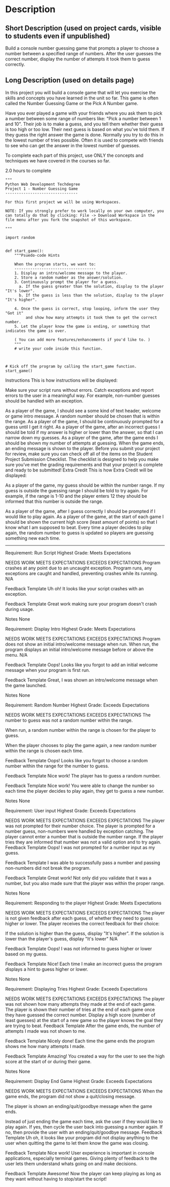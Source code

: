 # Description
## Short Description (used on project cards, visible to students even if unpublished)
Build a console number guessing game that prompts a player to choose a number between a specified range of numbers. After the user guesses the correct number, display the number of attempts it took them to guess correctly.

## Long Description (used on details page)
In this project you will build a console game that will let you exercise the skills and concepts you have learned in the unit so far. This game is often called the Number Guessing Game or the Pick A Number game.

Have you ever played a game with your friends where you ask them to pick a number between some range of numbers like: "Pick a number between 1 and 10". Their job is to make a guess, and you tell them whether their guess is too high or too low. Their next guess is based on what you've told them. If they guess the right answer the game is done. Normally you try to do this in the lowest number of tries possible. Often it is used to compete with friends to see who can get the answer in the lowest number of guesses.

To complete each part of this project, use ONLY the concepts and techniques we have covered in the courses so far.

2.0 hours to complete

```
"""
Python Web Development Techdegree
Project 1 - Number Guessing Game
--------------------------------

For this first project we will be using Workspaces. 

NOTE: If you strongly prefer to work locally on your own computer, you can totally do that by clicking: File -> Download Workspace in the file menu after you fork the snapshot of this workspace.

"""

import random


def start_game():
    """Psuedo-code Hints
    
    When the program starts, we want to:
    ------------------------------------
    1. Display an intro/welcome message to the player.
    2. Store a random number as the answer/solution.
    3. Continuously prompt the player for a guess.
      a. If the guess greater than the solution, display to the player "It's lower".
      b. If the guess is less than the solution, display to the player "It's higher".
    
    4. Once the guess is correct, stop looping, inform the user they "Got it"
         and show how many attempts it took them to get the correct number.
    5. Let the player know the game is ending, or something that indicates the game is over.
    
    ( You can add more features/enhancements if you'd like to. )
    """
    # write your code inside this function.



# Kick off the program by calling the start_game function.
start_game()
```

Instructions
This is how instructions will be displayed:

Make sure your script runs without errors. Catch exceptions and report errors to the user in a meaningful way.
For example, non-number guesses should be handled with an exception.

As a player of the game, I should see a some kind of text header, welcome or game intro message.
A random number should be chosen that is within the range.
As a player of the game, I should be continuously prompted for a guess until I get it right.
As a player of the game, after an incorrect guess I should be told if my answer is higher or lower than the answer, so that I can narrow down my guesses.
As a player of the game, after the game ends I should be shown my number of attempts at guessing.
When the game ends, an ending message is shown to the player.
Before you submit your project for review, make sure you can check off all of the items on the Student Project Submission Checklist. The checklist is designed to help you make sure you’ve met the grading requirements and that your project is complete and ready to be submitted!
Extra Credit
This is how Extra Credit will be displayed:

As a player of the game, my guess should be within the number range. If my guess is outside the guessing range I should be told to try again.
For example, if the range is 1-10 and the player enters 12 they should be informed that this number is outside the range.

As a player of the game, after I guess correctly I should be prompted if I would like to play again.
As a player of the game, at the start of each game I should be shown the current high score (least amount of points) so that I know what I am supposed to beat.
Every time a player decides to play again, the random number to guess is updated so players are guessing something new each time.

***

Requirement: Run Script
Highest Grade: Meets Expectations

NEEDS WORK	MEETS EXPECTATIONS	EXCEEDS EXPECTATIONS
Program crashes at any point due to an uncaught exception.
Program runs, any exceptions are caught and handled, preventing crashes while its running.
N/A

Feedback Template
Uh oh! It looks like your script crashes with an exception.

Feedback Template
Great work making sure your program doesn't crash during usage.

Notes
None

Requirement: Display Intro
Highest Grade: Meets Expectations

NEEDS WORK	MEETS EXPECTATIONS	EXCEEDS EXPECTATIONS
Program does not show an initial intro/welcome message when run.
When run, the program displays an initial intro/welcome message before or above the menu.
N/A

Feedback Template
Oops! Looks like you forgot to add an initial welcome message when your program is first run.

Feedback Template
Great, I was shown an intro/welcome message when the game launched.

Notes
None

Requirement: Random Number
Highest Grade: Exceeds Expectations

NEEDS WORK	MEETS EXPECTATIONS	EXCEEDS EXPECTATIONS
The number to guess was not a random number within the range.

When run, a random number within the range is chosen for the player to guess.

When the player chooses to play the game again, a new random number within the range is chosen each time.

Feedback Template
Oops! Looks like you forgot to choose a random number within the range for the number to guess.

Feedback Template
Nice work! The player has to guess a random number.

Feedback Template
Nice work! You were able to change the number so each time the player decides to play again, they get to guess a new number.

Notes
None

Requirement: User input
Highest Grade: Exceeds Expectations

NEEDS WORK	MEETS EXPECTATIONS	EXCEEDS EXPECTATIONS
The player was not prompted for their number choice.
The player is prompted for a number guess, non-numbers were handled by exception catching.
The player cannot enter a number that is outside the number range. If the player tries they are informed that number was not a valid option and to try again.
Feedback Template
Oops! I was not prompted for a number input as my guess.

Feedback Template
I was able to successfully pass a number and passing non-numbers did not break the program.

Feedback Template
Great work! Not only did you validate that it was a number, but you also made sure that the player was within the proper range.

Notes
None

Requirement: Responding to the player
Highest Grade: Meets Expectations

NEEDS WORK	MEETS EXPECTATIONS	EXCEEDS EXPECTATIONS
The player is not given feedback after each guess, of whether they need to guess higher or lower.
The player receives the correct feedback for their choice:

If the solution is higher than the guess, display "It's higher".
If the solution is lower than the player's guess, display "It's lower"
N/A

Feedback Template
Oops! I was not informed to guess higher or lower based on my guess.

Feedback Template
Nice! Each time I make an incorrect guess the program displays a hint to guess higher or lower.

Notes
None

Requirement: Displaying Tries
Highest Grade: Exceeds Expectations

NEEDS WORK	MEETS EXPECTATIONS	EXCEEDS EXPECTATIONS
The player was not shown how many attempts they made at the end of each game.
The player is shown their number of tries at the end of each game once they have guessed the correct number.
Display a high score (number of least guesses) at the start of a new game so the player knows the goal they are trying to beat.
Feedback Template
After the game ends, the number of attempts I made was not shown to me.

Feedback Template
Nicely done! Each time the game ends the program shows me how many attempts I made.

Feedback Template
Amazing! You created a way for the user to see the high score at the start of or during their game.

Notes
None

Requirement: Display End Game
Highest Grade: Exceeds Expectations

NEEDS WORK	MEETS EXPECTATIONS	EXCEEDS EXPECTATIONS
When the game ends, the program did not show a quit/closing message.

The player is shown an ending/quit/goodbye message when the game ends.

Instead of just ending the game each time, ask the user if they would like to play again.
If yes, then cycle the user back into guessing a number again.
If no, then provide the user with an ending/quit/goodbye message.
Feedback Template
Uh oh, it looks like your program did not display anything to the user when quitting the game to let them know the game was closing.

Feedback Template
Nice work! User experience is important in console applications, especially terminal games. Giving plenty of feedback to the user lets them understand whats going on and make decisions.

Feedback Template
Awesome! Now the player can keep playing as long as they want without having to stop/start the script!

